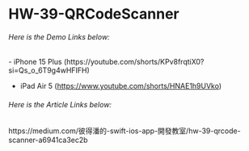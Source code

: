 <h1> HW-39-QRCodeScanner </h1>

<H6>Here is the Demo Links below:</H6>
- iPhone 15 Plus (https://youtube.com/shorts/KPv8frqtiX0?si=Qs_o_6T9g4wHFIFH)

- iPad Air 5 (https://www.youtube.com/shorts/HNAE1h9UVko)


<H6>Here is the Article Links below:</H6>
https://medium.com/彼得潘的-swift-ios-app-開發教室/hw-39-qrcode-scanner-a6941ca3ec2b
